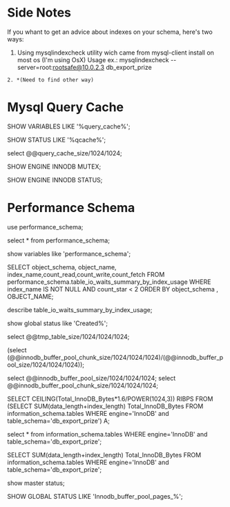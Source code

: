
# Side Notes
  If you whant to get an advice about indexes on your schema, here's two ways:

   1. Using mysqlindexcheck utility wich came from mysql-client install on most os (I'm using OsX)
      Usage ex.: mysqlindexcheck --server=root:rootsafe@10.0.2.3 db_export_prize

    2. *(Need to find other way)



 # Mysql Query Cache


SHOW VARIABLES LIKE '%query_cache%';

SHOW STATUS LIKE '%qcache%';

select @@query_cache_size/1024/1024;



SHOW ENGINE INNODB MUTEX;

SHOW ENGINE INNODB STATUS;

# Performance Schema

use performance_schema;

select * from performance_schema;

show variables like 'performance_schema';

SELECT 
    object_schema, object_name, index_name,count_read,count_write,count_fetch
FROM
    performance_schema.table_io_waits_summary_by_index_usage
WHERE
    index_name IS NOT NULL
        AND count_star < 2
        ORDER BY object_schema , OBJECT_NAME;


describe table_io_waits_summary_by_index_usage;

show global status like 'Created%'; 

select @@tmp_table_size/1024/1024/1024;


(select (@@innodb_buffer_pool_chunk_size/1024/1024/1024)/(@@innodb_buffer_pool_size/1024/1024/1024)); 

select @@innodb_buffer_pool_size/1024/1024/1024;
select @@innodb_buffer_pool_chunk_size/1024/1024/1024;

SELECT CEILING(Total_InnoDB_Bytes*1.6/POWER(1024,3)) RIBPS FROM
(SELECT SUM(data_length+index_length) Total_InnoDB_Bytes
FROM information_schema.tables WHERE engine='InnoDB' and table_schema='db_export_prize') A;


select * from information_schema.tables WHERE engine='InnoDB' and table_schema='db_export_prize';

SELECT SUM(data_length+index_length) Total_InnoDB_Bytes
FROM information_schema.tables WHERE engine='InnoDB' and table_schema='db_export_prize';

show master status;

SHOW GLOBAL STATUS LIKE 'Innodb_buffer_pool_pages_%';